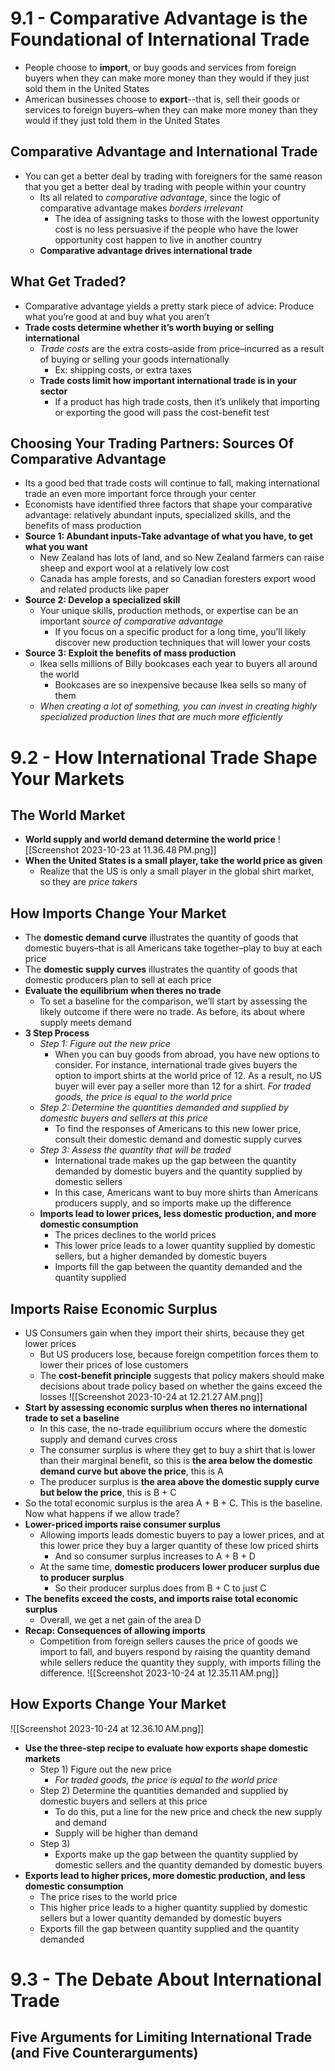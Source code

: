 # 9.1 - Comparative Advantage is the Foundational of International Trade
* People choose to **import**, or buy goods and services from foreign buyers when they can make more money than they would if they just sold them in the United States
* American businesses choose to **export**--that is, sell their goods or services to foreign buyers–when they can make more money than they would if they just told them in the United States
## Comparative Advantage and International Trade
* You can get a better deal by trading with foreigners for the same reason that you get a better deal by trading with people within your country
	* Its all related to *comparative advantage*, since the logic of comparative advantage makes *borders irrelevant*
		* The idea of assigning tasks to those with the lowest opportunity cost is no less persuasive if the people who have the lower opportunity cost happen to live in another country
	* **Comparative advantage drives international trade**
## What Get Traded?
* Comparative advantage yields a pretty stark piece of advice: Produce what you’re good at and buy what you aren’t
* **Trade costs determine whether it’s worth buying or selling international**
	* *Trade costs* are the extra costs–aside from price–incurred as a result of buying or selling your goods internationally
		* Ex: shipping costs, or extra taxes
	* **Trade costs limit how important international trade is in your sector**
		* If a product has high trade costs, then it’s unlikely that importing or exporting the good will pass the cost-benefit test
## Choosing Your Trading Partners: Sources Of Comparative Advantage
* Its a good bed that trade costs will continue to fall, making international trade an even more important force through your center
* Economists have identified three factors that shape your comparative advantage: relatively abundant inputs, specialized skills, and the benefits of mass production
* **Source 1: Abundant inputs-Take advantage of what you have, to get what you want**
	* New Zealand has lots of land, and so New Zealand farmers can raise sheep and export wool at a relatively low cost
	* Canada has ample forests, and so Canadian foresters export wood and related products like paper
* **Source 2: Develop a specialized skill**
	* Your unique skills, production methods, or expertise can be an important *source of comparative advantage*
		* If you focus on a specific product for a long time, you’ll likely discover new production techniques that will lower your costs
* **Source 3: Exploit the benefits of mass production**
	* Ikea sells millions of Billy bookcases each year to buyers all around the world
		* Bookcases are so inexpensive because Ikea sells so many of them
	* *When creating a lot of something, you can invest in creating highly specialized production lines that are much more efficiently*
# 9.2 - How International Trade Shape Your Markets
## The World Market
* **World supply and world demand determine the world price**
![[Screenshot 2023-10-23 at 11.36.48 PM.png]]
* **When the United States is a small player, take the world price as given**
	* Realize that the US is only a small player in the global shirt market, so they are *price takers*
## How Imports Change Your Market
* The **domestic demand curve** illustrates the quantity of goods that domestic buyers–that is all Americans take together–play to buy at each price
* The **domestic supply curves** illustrates the quantity of goods that domestic producers plan to sell at each price
* **Evaluate the equilibrium when theres no trade**
	* To set a baseline for the comparison, we’ll start by assessing the likely outcome if there were no trade. As before, its about where supply meets demand
* **3 Step Process**
	* *Step 1: Figure out the new price*
		* When you can buy goods from abroad, you have new options to consider. For instance, international trade gives buyers the option to import shirts at the world price of 12. As a result, no US buyer will ever pay a seller more than 12 for a shirt. *For traded goods, the price is equal to the world price*
	* *Step 2: Determine the quantities demanded and supplied by domestic buyers and sellers at this price*
		* To find the responses of Americans to this new lower price, consult their domestic demand and domestic supply curves
	* *Step 3: Assess the quantity that will be traded*
		* International trade makes up the gap between the quantity demanded by domestic buyers and the quantity supplied by domestic sellers
		* In this case, Americans want to buy more shirts than Americans producers supply, and so imports make up the difference
	* **Imports lead to lower prices, less domestic production, and more domestic consumption**
		* The prices declines to the world prices
		* This lower price leads to a lower quantity supplied by domestic sellers, but a higher demanded by domestic buyers
		* Imports fill the gap between the quantity demanded and the quantity supplied
## Imports Raise Economic Surplus
* US Consumers gain when they import their shirts, because they get lower prices
	* But US producers lose, because foreign competition forces them to lower their prices of lose customers
	* The **cost-benefit principle** suggests that policy makers should make decisions about trade policy based on whether the gains exceed the losses
![[Screenshot 2023-10-24 at 12.21.27 AM.png]]
* **Start by assessing economic surplus when theres no international trade to set a baseline**
	* In this case, the no-trade equilibrium occurs where the domestic supply and demand curves cross
	* The consumer surplus is where they get to buy a shirt that is lower than their marginal benefit, so this is **the area below the domestic demand curve but above the price**, this is A
	* The producer surplus is **the area above the domestic supply curve but below the price**, this is B + C
* So the total economic surplus is the area A + B + C. This is the baseline. Now what happens if we allow trade?
* **Lower-priced imports raise consumer surplus**
	* Allowing imports leads domestic buyers to pay a lower prices, and at this lower price they buy a larger quantity of these low priced shirts
		* And so consumer surplus increases to A + B + D
	* At the same time, **domestic producers lower producer surplus due to producer surplus**
		* So their producer surplus does from B + C to just C
* **The benefits exceed the costs,  and imports raise total economic surplus**
	* Overall, we get a net gain of the area D
* **Recap: Consequences of allowing imports**
	* Competition from foreign sellers causes the price of goods we import to fall, and buyers respond by raising the quantity demand while sellers reduce the quantity they supply, with imports filling the difference.
![[Screenshot 2023-10-24 at 12.35.11 AM.png]]

## How Exports Change Your Market
![[Screenshot 2023-10-24 at 12.36.10 AM.png]]
* **Use the three-step recipe to evaluate how exports shape domestic markets**
	* Step 1) Figure out the new price
		* *For traded goods, the price is equal to the world price*
	* Step 2) Determine the quantities demanded and supplied by domestic buyers and sellers at this price
		* To do this, put a line for the new price and check the new supply and demand
		* Supply will be higher than demand
	* Step 3) 
		* Exports make up the gap between the quantity supplied by domestic sellers and the quantity demanded by domestic buyers
* **Exports lead to higher prices, more domestic production, and less domestic consumption**
	* The price rises to the world price
	* This higher price leads to a higher quantity supplied by domestic sellers but a lower quantity demanded by domestic buyers
	* Exports fill the gap between quantity supplied and the quantity demanded
# 9.3 - The Debate About International Trade
## Five Arguments for Limiting International Trade (and Five Counterarguments)

